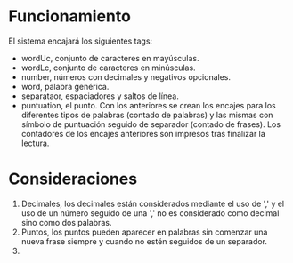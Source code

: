 # Funcionamiento
El sistema encajará los siguientes tags:
- wordUc, conjunto de caracteres en mayúsculas.
- wordLc, conjunto de caracteres en minúsculas.
- number, números con decimales y negativos opcionales.
- word, palabra genérica.
- separataor, espaciadores y saltos de línea.
- puntuation, el punto.
Con los anteriores se crean los encajes para los diferentes tipos de palabras (contado de palabras) y las mismas con símbolo de puntuación seguido de separador (contado de frases).
Los contadores de los encajes anteriores son impresos tras finalizar la lectura.
# Consideraciones
1. Decimales, los decimales están considerados mediante el uso de ',' y el uso de un número seguido de una ',' no es considerado como decimal sino como dos palabras.
2. Puntos, los puntos pueden aparecer en palabras sin comenzar una nueva frase siempre y cuando no estén seguidos de un separador.
3. 
